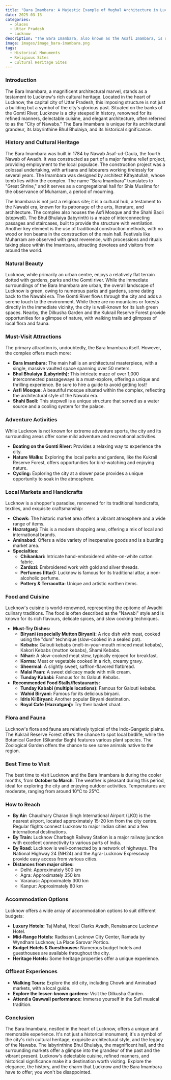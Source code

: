 ```yaml
---
title: "Bara Imambara: A Majestic Example of Mughal Architecture in Lucknow"
date: 2025-03-13
categories:
  - places
  - Uttar Pradesh
  - Lucknow
description: "The Bara Imambara, also known as the Asafi Imambara, is one of the largest and most impressive Imambaras in India. Built by Nawab Asaf-ud-Daulah in the 18th century, it is a prime example of Mughal architecture. The structure, made entirely of white marble, features intricate designs and calligraphy on its interiors and exteriors. Located in the heart of Lucknow, the Bara Imambara is a must-visit for those interested in Indian history and culture."
image: images/image_bara-imambara.png
tags: 
  - Historical Monuments
  - Religious Sites
  - Cultural Heritage Sites
---
```



### **Introduction**

The Bara Imambara, a magnificent architectural marvel, stands as a testament to Lucknow's rich cultural heritage. Located in the heart of Lucknow, the capital city of Uttar Pradesh, this imposing structure is not just a building but a symbol of the city's glorious past. Situated on the banks of the Gomti River, Lucknow is a city steeped in history, renowned for its refined manners, delectable cuisine, and elegant architecture, often referred to as the "City of Nawabs." The Bara Imambara is unique for its architectural grandeur, its labyrinthine Bhul Bhulaiya, and its historical significance.

### **History and Cultural Heritage**

The Bara Imambara was built in 1784 by Nawab Asaf-ud-Daula, the fourth Nawab of Awadh.  It was constructed as part of a major famine relief project, providing employment to the local populace. The construction project was a colossal undertaking, with artisans and labourers working tirelessly for several years. The Imambara was designed by architect Kifayatullah, whose tomb lies within the complex. The name "Bara Imambara" translates to "Great Shrine," and it serves as a congregational hall for Shia Muslims for the observance of Muharram, a period of mourning.  

The Imambara is not just a religious site; it is a cultural hub, a testament to the Nawabi era, known for its patronage of the arts, literature, and architecture. The complex also houses the Asfi Mosque and the Shahi Baoli (stepwell). The Bhul Bhulaiya (labyrinth) is a maze of interconnecting passages and staircases, built to provide the structure with ventilation. Another key element is the use of traditional construction methods, with no wood or iron beams in the construction of the main hall.  Festivals like Muharram are observed with great reverence, with processions and rituals taking place within the Imambara, attracting devotees and visitors from around the world.



### **Natural Beauty**

Lucknow, while primarily an urban centre, enjoys a relatively flat terrain dotted with gardens, parks and the Gomti river. While the immediate surroundings of the Bara Imambara are urban, the overall landscape of Lucknow is green, owing to numerous parks and gardens, some dating back to the Nawabi era. The Gomti River flows through the city and adds a serene touch to the environment. While there are no mountains or forests directly in the immediate vicinity, the city is well-known for its lush green spaces. Nearby, the Dilkusha Garden and the Kukrail Reserve Forest provide opportunities for a glimpse of nature, with walking trails and glimpses of local flora and fauna.

### **Must-Visit Attractions**

The primary attraction is, undoubtedly, the Bara Imambara itself.  However, the complex offers much more:

*   **Bara Imambara:** The main hall is an architectural masterpiece, with a single, massive vaulted space spanning over 50 meters. 
*   **Bhul Bhulaiya (Labyrinth):** This intricate maze of over 1,000 interconnected passageways is a must-explore, offering a unique and thrilling experience. Be sure to hire a guide to avoid getting lost!
*   **Asfi Mosque:**  A beautiful mosque situated within the complex, reflecting the architectural style of the Nawabi era. 
*   **Shahi Baoli:** This stepwell is a unique structure that served as a water source and a cooling system for the palace.

### **Adventure Activities**

While Lucknow is not known for extreme adventure sports, the city and its surrounding areas offer some mild adventure and recreational activities.

*   **Boating on the Gomti River:**  Provides a relaxing way to experience the city.
*   **Nature Walks:**  Exploring the local parks and gardens, like the Kukrail Reserve Forest, offers opportunities for bird-watching and enjoying nature.
*   **Cycling:**  Exploring the city at a slower pace provides a unique opportunity to soak in the atmosphere.

### **Local Markets and Handicrafts**

Lucknow is a shopper's paradise, renowned for its traditional handicrafts, textiles, and exquisite craftsmanship:

*   **Chowk:** The historic market area offers a vibrant atmosphere and a wide range of items.
*   **Hazratganj:** This is a modern shopping area, offering a mix of local and international brands.
*   **Aminabad:** Offers a wide variety of inexpensive goods and is a bustling market area.
*   **Specialties:**
    *   **Chikankari:**  Intricate hand-embroidered white-on-white cotton fabric.
    *   **Zardozi:**  Embroidered work with gold and silver threads.
    *   **Perfumes (Ittar):**  Lucknow is famous for its traditional attar, a non-alcoholic perfume.
    *   **Pottery & Terracotta:**  Unique and artistic earthen items.

### **Food and Cuisine**

Lucknow's cuisine is world-renowned, representing the epitome of Awadhi culinary traditions. The food is often described as the "Nawabi" style and is known for its rich flavours, delicate spices, and slow cooking techniques.

*   **Must-Try Dishes:**
    *   **Biryani (especially Mutton Biryani):**  A rice dish with meat, cooked using the "dum" technique (slow-cooked in a sealed pot).
    *   **Kebabs:**  Galouti kebabs (melt-in-your-mouth minced meat kebabs), Kakori Kebabs (mutton kebabs), Shami Kebabs.
    *   **Nihari:**  A slow-cooked meat stew, typically enjoyed for breakfast.
    *   **Korma:**  Meat or vegetable cooked in a rich, creamy gravy.
    *   **Sheermal:** A slightly sweet, saffron-flavored flatbread.
    *   **Malai Paan:** A sweet delicacy made with milk cream.
    *   **Tunday Kababi:** Famous for its Galouti Kebabs.
*   **Recommended Food Stalls/Restaurants:**
    *   **Tunday Kababi (multiple locations):** Famous for Galouti kebabs.
    *   **Wahid Biryani:** Famous for its delicious biryani.
    *   **Idris Ki Biryani:** Another popular Biryani destination.
    *   **Royal Cafe (Hazratganj):** Try their basket chaat.



### **Flora and Fauna**

Lucknow's flora and fauna are relatively typical of the Indo-Gangetic plains. The Kukrail Reserve Forest offers the chance to spot local birdlife, while the Botanical Garden (Sikandar Bagh) features various plant species. The Zoological Garden offers the chance to see some animals native to the region.

### **Best Time to Visit**

The best time to visit Lucknow and the Bara Imambara is during the cooler months, from **October to March**. The weather is pleasant during this period, ideal for exploring the city and enjoying outdoor activities. Temperatures are moderate, ranging from around 10°C to 25°C.

### **How to Reach**

*   **By Air:** Chaudhary Charan Singh International Airport (LKO) is the nearest airport, located approximately 15-20 km from the city centre. Regular flights connect Lucknow to major Indian cities and a few international destinations.
*   **By Train:** Lucknow Charbagh Railway Station is a major railway junction with excellent connectivity to various parts of India.
*   **By Road:** Lucknow is well-connected by a network of highways. The National Highway 24 (NH24) and the Agra-Lucknow Expressway provide easy access from various cities.
*   **Distances from major cities:**
    *   Delhi: Approximately 500 km
    *   Agra: Approximately 350 km
    *   Varanasi: Approximately 300 km
    *   Kanpur: Approximately 80 km

### **Accommodation Options**

Lucknow offers a wide array of accommodation options to suit different budgets:

*   **Luxury Hotels:** Taj Mahal, Hotel Clarks Avadh, Renaissance Lucknow Hotel.
*   **Mid-Range Hotels:** Radisson Lucknow City Center, Ramada by Wyndham Lucknow, La Place Sarovar Portico.
*   **Budget Hotels & Guesthouses:** Numerous budget hotels and guesthouses are available throughout the city.
*   **Heritage Hotels:** Some heritage properties offer a unique experience.

### **Offbeat Experiences**

*   **Walking Tours:** Explore the old city, including Chowk and Aminabad markets, with a local guide.
*   **Explore the lesser-known gardens:** Visit the Dilkusha Garden.
*   **Attend a Qawwali performance:** Immerse yourself in the Sufi musical tradition.

### **Conclusion**

The Bara Imambara, nestled in the heart of Lucknow, offers a unique and memorable experience. It's not just a historical monument; it's a symbol of the city's rich cultural heritage, exquisite architectural style, and the legacy of the Nawabs. The labyrinthine Bhul Bhulaiya, the magnificent hall, and the surrounding markets offer a glimpse into the grandeur of the past and the vibrant present. Lucknow's delectable cuisine, refined manners, and historical significance make it a destination worth visiting. Explore the elegance, the history, and the charm that Lucknow and the Bara Imambara have to offer; you won't be disappointed.



